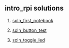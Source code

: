 ## intro_rpi solutions 
1. [soln_first_notebook](http://cedvm.zapto.org/hub/user-redirect/git-pull?repo=https%3A%2F%2Fgithub.com%2Fthebushschool%2Ffcsr&branch=gh-pages&urlpath=lab%2Ftree%2Ffcsr%2Fprojects%2Fintro_to_rpi%2Fsolns%2Fsoln_first_notebook.ipynb?reset)

1. [soln_button_test](http://cedvm.zapto.org/hub/user-redirect/git-pull?repo=https%3A%2F%2Fgithub.com%2Fthebushschool%2Ffcsr&branch=gh-pages&urlpath=lab%2Ftree%2Ffcsr%2Fprojects%2Fintro_to_rpi%2Fsolns%2Fsoln_button_test.ipynb?reset)

1. [soln_toggle_led](http://cedvm.zapto.org/hub/user-redirect/git-pull?repo=https%3A%2F%2Fgithub.com%2Fthebushschool%2Ffcsr&branch=gh-pages&urlpath=lab%2Ftree%2Ffcsr%2Fprojects%2Fintro_to_rpi%2Fsolns%2Fsoln_toggle_led.ipynb)

